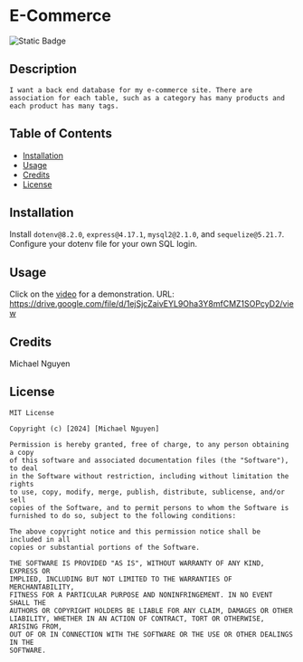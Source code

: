 # E-Commerce
![Static Badge](https://img.shields.io/badge/license-MIT-blue)

## Description
	I want a back end database for my e-commerce site. There are association for each table, such as a category has many products and each product has many tags. 

## Table of Contents

- [Installation](#installation)
- [Usage](#usage)
- [Credits](#credits)
- [License](#license)


## Installation
Install `dotenv@8.2.0`, `express@4.17.1`, `mysql2@2.1.0`, and `sequelize@5.21.7`. Configure your dotenv file for your own SQL login.


## Usage
Click on the [video](https://drive.google.com/file/d/1ejSjcZaivEYL9Oha3Y8mfCMZ1SOPcyD2/view) for a demonstration. URL: https://drive.google.com/file/d/1ejSjcZaivEYL9Oha3Y8mfCMZ1SOPcyD2/view


## Credits

Michael Nguyen


## License
```
MIT License

Copyright (c) [2024] [Michael Nguyen]

Permission is hereby granted, free of charge, to any person obtaining a copy
of this software and associated documentation files (the "Software"), to deal
in the Software without restriction, including without limitation the rights
to use, copy, modify, merge, publish, distribute, sublicense, and/or sell
copies of the Software, and to permit persons to whom the Software is
furnished to do so, subject to the following conditions:

The above copyright notice and this permission notice shall be included in all
copies or substantial portions of the Software.

THE SOFTWARE IS PROVIDED "AS IS", WITHOUT WARRANTY OF ANY KIND, EXPRESS OR
IMPLIED, INCLUDING BUT NOT LIMITED TO THE WARRANTIES OF MERCHANTABILITY,
FITNESS FOR A PARTICULAR PURPOSE AND NONINFRINGEMENT. IN NO EVENT SHALL THE
AUTHORS OR COPYRIGHT HOLDERS BE LIABLE FOR ANY CLAIM, DAMAGES OR OTHER
LIABILITY, WHETHER IN AN ACTION OF CONTRACT, TORT OR OTHERWISE, ARISING FROM,
OUT OF OR IN CONNECTION WITH THE SOFTWARE OR THE USE OR OTHER DEALINGS IN THE
SOFTWARE.
```